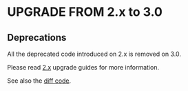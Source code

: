 UPGRADE FROM 2.x to 3.0
=======================

## Deprecations

All the deprecated code introduced on 2.x is removed on 3.0.

Please read [2.x](https://github.com/sonata-project/ecommerce/tree/2.x) upgrade guides for more information.

See also the [diff code](https://github.com/sonata-project/ecommerce/compare/2.x...3.0.0).
